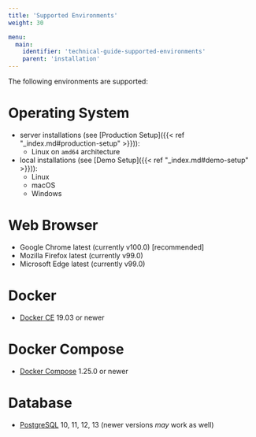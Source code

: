 ```yaml
---
title: 'Supported Environments'
weight: 30

menu:
  main:
    identifier: 'technical-guide-supported-environments'
    parent: 'installation'
---
```


The following environments are supported:

# Operating System

- server installations (see [Production Setup]({{< ref "_index.md#production-setup" >}})):
  - Linux on `amd64` architecture
- local installations (see [Demo Setup]({{< ref "_index.md#demo-setup" >}})):
  - Linux
  - macOS
  - Windows

# Web Browser

- Google Chrome latest (currently v100.0) [recommended]
- Mozilla Firefox latest (currently v99.0)
- Microsoft Edge latest (currently v99.0)

# Docker

- [Docker CE](https://docs.docker.com/install/) 19.03 or newer

# Docker Compose

- [Docker Compose](https://docs.docker.com/compose/) 1.25.0 or newer

# Database

- [PostgreSQL](https://www.postgresql.org/) 10, 11, 12, 13 (newer versions _may_ work as well)
